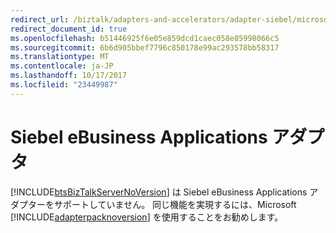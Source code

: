 ```yaml
---
redirect_url: /biztalk/adapters-and-accelerators/adapter-siebel/microsoft-biztalk-adapter-for-siebel-ebusiness-applications-documentation
redirect_document_id: true
ms.openlocfilehash: b51446925f6e05e859dcd1caec058e85998066c5
ms.sourcegitcommit: 6b6d905bbef7796c850178e99ac293578bb58317
ms.translationtype: MT
ms.contentlocale: ja-JP
ms.lasthandoff: 10/17/2017
ms.locfileid: "23449987"
---
```

# <a name="siebel-ebusiness-applications-adapter"></a>Siebel eBusiness Applications アダプタ
[!INCLUDE[btsBizTalkServerNoVersion](../includes/btsbiztalkservernoversion-md.md)] は Siebel eBusiness Applications アダプターをサポートしていません。 同じ機能を実現するには、Microsoft [!INCLUDE[adapterpacknoversion](../includes/adapterpacknoversion-md.md)] を使用することをお勧めします。  
  